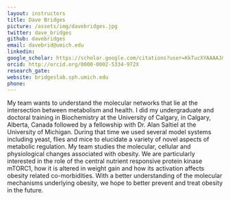 ```yaml
---
layout: instructors
title: Dave Bridges
picture: /assets/img/davebridges.jpg
twitter: dave_bridges
github: davebridges
email: davebrid@umich.edu
linkedin:
google_scholar: https://scholar.google.com/citations?user=KkTucXYAAAAJ&hl=en
orcid: http://orcid.org/0000-0002-5334-972X
research_gate:
website: bridgeslab.sph.umich.edu
phone:
---
```


My team wants to understand the molecular networks that lie at the intersection between metabolism and health. I did my undergraduate and doctoral training in Biochemistry at the University of Calgary, in Calgary, Alberta, Canada followed by a fellowship with Dr. Alan Saltiel at the University of Michigan. During that time we used several model systems including yeast, flies and mice to elucidate a variety of novel aspects of metabolic regulation. My team studies the molecular, cellular and physiological changes associated with obesity. We are particularly interested in the role of the central nutrient responsive protein kinase mTORC1, how it is altered in weight gain and how its activation affects obesity related co-morbidities. With a better understanding of the molecular mechanisms underlying obesity, we hope to better prevent and treat obesity in the future.
